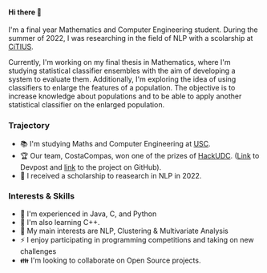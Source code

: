 #### Hi there 👋

I'm a final year Mathematics and Computer Engineering student. During the summer of 2022, I was researching in the field of NLP with a scolarship at [CiTIUS](https://citius.gal/).

Currently, I'm working on my final thesis in Mathematics, where I'm studying statistical classifier ensembles with the aim of developing a system to evaluate them. Additionally, I'm exploring the idea of using classifiers to enlarge the features of a population. The objective is to increase knowledge about populations and to be able to apply another statistical classifier on the enlarged population.

### Trajectory
 - :books: I'm studying Maths and Computer Engineering at [USC](https://www.usc.gal/es/estudios/grados/ingenieria-arquitectura/doble-grado-ingenieria-informatica-matematicas).
 - :trophy: Our team, CostaCompas, won one of the prizes of [HackUDC](https://hackudc.gpul.org/). ([Link](https://devpost.com/software/costacompas?ref_content=user-portfolio&ref_feature=in_progress) to Devpost and [link](https://github.com/CastilloDel/costaCompas) to the project on GitHub).
 - :rocket: I received a scholarship to reasearch in NLP in 2022.

### Interests & Skills

 - :speech_balloon: I'm experienced in Java, C, and Python
 - :baby: I'm also learning C++.
 - :dart: My main interests are NLP, Clustering & Multivariate Analysis
 - :zap: I enjoy participating in programming competitions and taking on new challenges
 - :family: I'm looking to collaborate on Open Source projects.
